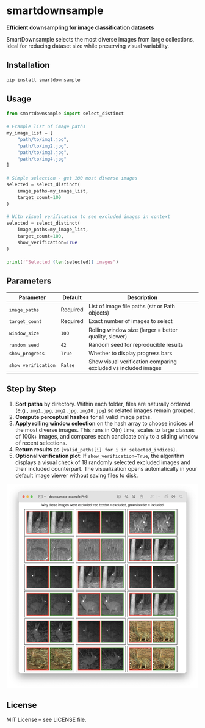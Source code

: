 # smartdownsample

**Efficient downsampling for image classification datasets**

SmartDownsample selects the most diverse images from large collections, ideal for reducing dataset size while preserving visual variability.

## Installation

```bash
pip install smartdownsample
```

## Usage

```python
from smartdownsample import select_distinct

# Example list of image paths
my_image_list = [
    "path/to/img1.jpg",
    "path/to/img2.jpg",
    "path/to/img3.jpg",
    "path/to/img4.jpg"
]

# Simple selection - get 100 most diverse images
selected = select_distinct(
    image_paths=my_image_list,
    target_count=100
)

# With visual verification to see excluded images in context
selected = select_distinct(
    image_paths=my_image_list,
    target_count=100,
    show_verification=True
)

print(f"Selected {len(selected)} images")

```

## Parameters

| Parameter | Default | Description |
|-----------|---------|-------------|
| `image_paths` | Required | List of image file paths (str or Path objects) |
| `target_count` | Required | Exact number of images to select |
| `window_size` | `100` | Rolling window size (larger = better quality, slower) |
| `random_seed` | `42` | Random seed for reproducible results |
| `show_progress` | `True` | Whether to display progress bars |
| `show_verification` | `False` | Show visual verification comparing excluded vs included images |

## Step by Step

1. **Sort paths** by directory. Within each folder, files are naturally ordered (e.g., `img1.jpg`, `img2.jpg`, `img10.jpg`) so related images remain grouped.  
2. **Compute perceptual hashes** for all valid image paths.  
3. **Apply rolling window selection** on the hash array to choose indices of the most diverse images. This runs in O(n) time, scales to large classes of 100k+ images, and compares each candidate only to a sliding window of recent selections.  
4. **Return results** as `[valid_paths[i] for i in selected_indices]`.  
5. **Optional verification plot**: If `show_verification=True`, the algorithm displays a visual check of 18 randomly selected excluded images and their included counterpart. The visualization opens automatically in your default image viewer without saving files to disk.

<p align="center">
  <img src="https://raw.githubusercontent.com/PetervanLunteren/EcoAssist-metadata/b72573d4cad68301602ca4aceab1bdc7b62d95df/downsample-ex.png" alt="Downsample example" width="500"/>
</p>


## License

MIT License – see LICENSE file.
